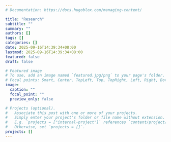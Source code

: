 ```yaml
---
# Documentation: https://docs.hugoblox.com/managing-content/

title: "Research"
subtitle: ""
summary: ""
authors: []
tags: []
categories: []
date: 2025-09-16T14:39:34+08:00
lastmod: 2025-09-16T14:39:34+08:00
featured: false
draft: false

# Featured image
# To use, add an image named `featured.jpg/png` to your page's folder.
# Focal points: Smart, Center, TopLeft, Top, TopRight, Left, Right, BottomLeft, Bottom, BottomRight.
image:
  caption: ""
  focal_point: ""
  preview_only: false

# Projects (optional).
#   Associate this post with one or more of your projects.
#   Simply enter your project's folder or file name without extension.
#   E.g. `projects = ["internal-project"]` references `content/project/deep-learning/index.md`.
#   Otherwise, set `projects = []`.
projects: []
---
```

